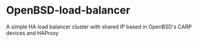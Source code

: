 # OpenBSD-load-balancer
A simple HA load balancer cluster with shared IP based in OpenBSD's CARP devices and HAProxy
